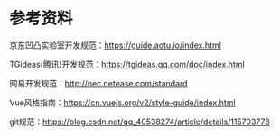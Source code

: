 # 参考资料

京东凹凸实验室开发规范：https://guide.aotu.io/index.html

TGideas(腾讯)开发规范：https://tgideas.qq.com/doc/index.html

网易开发规范：http://nec.netease.com/standard

Vue风格指南：https://cn.vuejs.org/v2/style-guide/index.html


git规范：https://blog.csdn.net/qq_40538274/article/details/115703778